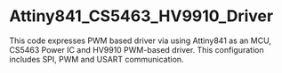# Attiny841_CS5463_HV9910_Driver
This code expresses PWM based driver via using Attiny841 as an MCU, CS5463 Power IC and HV9910 PWM-based driver. This configuration includes SPI, PWM and USART communication.
